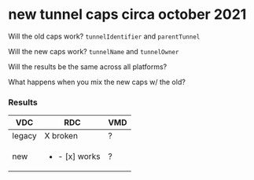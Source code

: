 # new tunnel caps circa october 2021
Will the old caps work? `tunnelIdentifier` and `parentTunnel`

Will the new caps work? `tunnelName` and `tunnelOwner`

Will the results be the same across all platforms?

What happens when you mix the new caps w/ the old?


### Results

| VDC | RDC | VMD |
| --- | --- | --- |
| legacy | X broken | ? | ? |
| new | <ul><li>- [x] works</li></ul> | ? | ? |